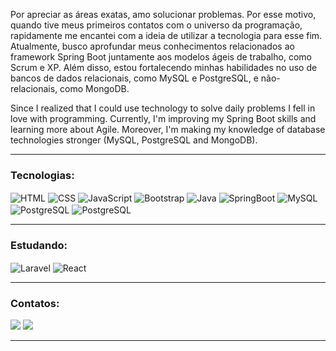 Por apreciar as áreas exatas, amo solucionar problemas. Por esse motivo, quando tive meus primeiros contatos com o universo da programação, rapidamente me encantei com a ideia de utilizar a tecnologia para esse fim. Atualmente, busco aprofundar meus conhecimentos relacionados ao framework Spring Boot juntamente aos modelos ágeis de trabalho, como Scrum e XP. Além disso, estou fortalecendo minhas habilidades no uso de bancos de dados relacionais, como MySQL e PostgreSQL, e não-relacionais, como MongoDB.

Since I realized that I could use technology to solve daily problems I fell in love with programming. Currently, I'm improving my Spring Boot skills and learning more about Agile. Moreover, I'm making my knowledge of database technologies stronger (MySQL, PostgreSQL and MongoDB). 
<hr>
<div style="display: inline_block">
  <h3>Tecnologias:</h3>

  <img align="center" alt="HTML" src="https://img.shields.io/badge/HTML5-E34F26?style=for-the-badge&logo=html5&logoColor=white">
  <img align="center" alt="CSS" src="https://img.shields.io/badge/CSS3-1572B6?style=for-the-badge&logo=css3&logoColor=white">
  <img align="center" alt="JavaScript" src="https://img.shields.io/badge/javascript-%23323330.svg?style=for-the-badge&logo=javascript&logoColor=%23F7DF1E">
  <img align="center" alt="Bootstrap" src="https://img.shields.io/badge/Bootstrap-563D7C?style=for-the-badge&logo=bootstrap&logoColor=white">
  <img align="center" alt="Java" src="https://img.shields.io/badge/java-%23ED8B00.svg?style=for-the-badge&logo=java&logoColor=white">
  <img align="center" alt="SpringBoot" src="https://img.shields.io/badge/SpringBoot-00000F?style=for-the-badge&logo=SpringBoot">
  <img align="center" alt="MySQL" src="https://img.shields.io/badge/MySQL-00000F?style=for-the-badge&logo=mysql">
  <img align="center" alt="PostgreSQL" src="https://img.shields.io/badge/PostgreSql-00000F?style=for-the-badge&logo=postgresql">
  <img align="center" alt="PostgreSQL" src="https://img.shields.io/badge/MongoDB-00000F?style=for-the-badge&logo=mongodb">
</div>
<hr>

<div style="display: inline_block">
  <h3>Estudando:</h3>

  <img align="center" alt="Laravel" src="https://img.shields.io/badge/Laravel-00000F?style=for-the-badge&logo=Laravel">
  <img align="center" alt="React" src="https://img.shields.io/badge/React-00000F?style=for-the-badge&logo=React">
</div>
<hr>
  
<div> 
  
  <h3>Contatos:</h3>
  
  <a href = "mailto:contato.luccasguimaraes@gmail.com" target="_blank"><img src="https://img.shields.io/badge/gmail-ffffff.svg?style=for-the-badge&logo=gmail" target="_blank"></a>
  <a href="https://www.linkedin.com/in/luccasguimaraes/" target="_blank"><img src="https://img.shields.io/badge/-LinkedIn-%230077B5?style=for-the-badge&logo=linkedin&logoColor=white" target="_blank"></a> 
  
<hr>
  
</div>
